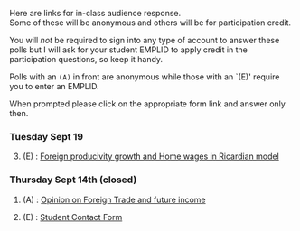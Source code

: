 <!-- 
.. title: Online responses
.. slug: online-responses
.. date: 2017-09-14 09:10:04 UTC-04:00
.. tags: 
.. category: 
.. link: 
.. description: 
.. type: text
-->

Here are links for in-class audience response.  
Some of these will be anonymous and others will be for participation credit. 

You will *not* be required to sign into any type of account to answer 
these polls but I will ask for your student EMPLID to apply credit in the
participation questions, so keep it handy. 
 
Polls with an `(A)` in front are anonymous while those with an `(E)' require
you to enter an EMPLID.


When prompted please click on the appropriate form link and answer only then.

### Tuesday Sept 19

3. (E) : [Foreign producivity growth and Home wages in Ricardian model](https://goo.gl/forms/wItPjqxVjJm1NAC63)

### Thursday Sept 14th (closed)

1. (A) : [Opinion on Foreign Trade and future income](https://goo.gl/forms/6PEm7INySFOJpFwJ2)
 
2. (E) : [Student Contact Form](https://goo.gl/forms/H8SZIMeewy8elBdW2)

